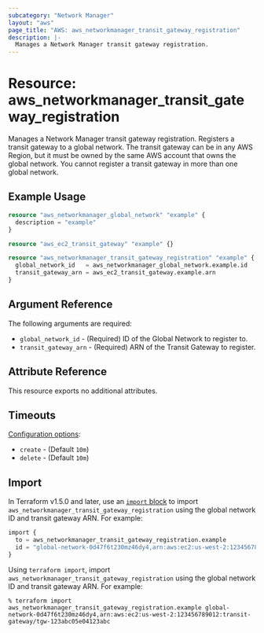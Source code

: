 ```yaml
---
subcategory: "Network Manager"
layout: "aws"
page_title: "AWS: aws_networkmanager_transit_gateway_registration"
description: |-
  Manages a Network Manager transit gateway registration.
---
```


# Resource: aws_networkmanager_transit_gateway_registration

Manages a Network Manager transit gateway registration. Registers a transit gateway to a global network. The transit gateway can be in any AWS Region, but it must be owned by the same AWS account that owns the global network. You cannot register a transit gateway in more than one global network.

## Example Usage

```terraform
resource "aws_networkmanager_global_network" "example" {
  description = "example"
}

resource "aws_ec2_transit_gateway" "example" {}

resource "aws_networkmanager_transit_gateway_registration" "example" {
  global_network_id   = aws_networkmanager_global_network.example.id
  transit_gateway_arn = aws_ec2_transit_gateway.example.arn
}
```

## Argument Reference

The following arguments are required:

* `global_network_id` - (Required) ID of the Global Network to register to.
* `transit_gateway_arn` - (Required) ARN of the Transit Gateway to register.

## Attribute Reference

This resource exports no additional attributes.

## Timeouts

[Configuration options](https://developer.hashicorp.com/terraform/language/resources/syntax#operation-timeouts):

* `create` - (Default `10m`)
* `delete` - (Default `10m`)

## Import

In Terraform v1.5.0 and later, use an [`import` block](https://developer.hashicorp.com/terraform/language/import) to import `aws_networkmanager_transit_gateway_registration` using the global network ID and transit gateway ARN. For example:

```terraform
import {
  to = aws_networkmanager_transit_gateway_registration.example
  id = "global-network-0d47f6t230mz46dy4,arn:aws:ec2:us-west-2:123456789012:transit-gateway/tgw-123abc05e04123abc"
}
```

Using `terraform import`, import `aws_networkmanager_transit_gateway_registration` using the global network ID and transit gateway ARN. For example:

```console
% terraform import aws_networkmanager_transit_gateway_registration.example global-network-0d47f6t230mz46dy4,arn:aws:ec2:us-west-2:123456789012:transit-gateway/tgw-123abc05e04123abc
```

